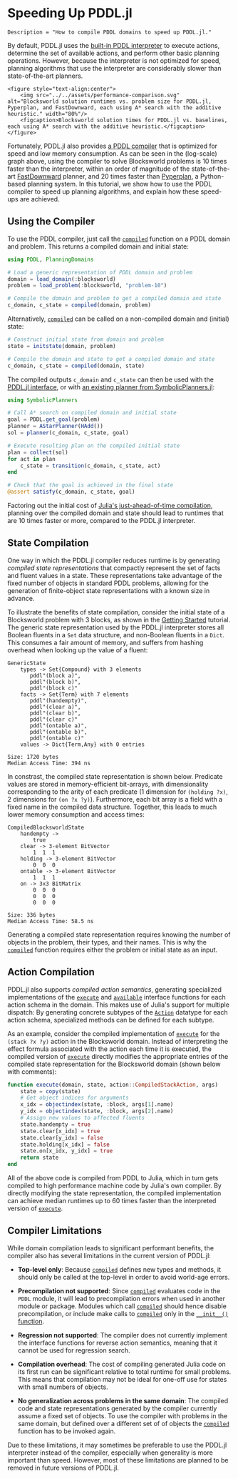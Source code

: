 # Speeding Up PDDL.jl

```@meta
Description = "How to compile PDDL domains to speed up PDDL.jl."
```

By default, PDDL.jl uses the [built-in PDDL interpreter](../ref/interpreter.md) to execute actions, determine the set of available actions, and perform other basic planning operations. However, because the interpreter is not optimized for speed, planning algorithms that use the interpreter are considerably slower than state-of-the-art planners.

```@raw html
<figure style="text-align:center">
    <img src="../../assets/performance-comparison.svg" alt="Blocksworld solution runtimes vs. problem size for PDDL.jl, Pyperplan, and FastDownward, each using A* search with the additive heuristic." width="80%"/>
    <figcaption>Blocksworld solution times for PDDL.jl vs. baselines, each using A* search with the additive heuristic.</figcaption>
</figure>
```

Fortunately, PDDL.jl also provides [a PDDL compiler](../ref/compiler.md) that is optimized for speed and low memory consumption. As can be seen in the (log-scale) graph above, using the compiler to solve Blocksworld problems is 10 times faster than the interpreter, within an order of magnitude of the state-of-the-art [FastDownward](https://www.fast-downward.org/) planner, and 20 times faster than [Pyperplan](https://github.com/aibasel/pyperplan), a Python-based planning system. In this tutorial, we show how to use the PDDL compiler to speed up planning algorithms, and explain how these speed-ups are achieved.

## Using the Compiler

To use the PDDL compiler, just call the [`compiled`](@ref) function on a PDDL domain and problem. This returns a compiled domain and initial state:

```julia
using PDDL, PlanningDomains

# Load a generic representation of PDDL domain and problem
domain = load_domain(:blocksworld)
problem = load_problem(:blocksworld, "problem-10")

# Compile the domain and problem to get a compiled domain and state
c_domain, c_state = compiled(domain, problem)
```

Alternatively, [`compiled`](@ref) can be called on a non-compiled domain and (initial) state:

```julia
# Construct initial state from domain and problem
state = initstate(domain, problem)

# Compile the domain and state to get a compiled domain and state
c_domain, c_state = compiled(domain, state)
```

The compiled outputs `c_domain` and `c_state` can then be used with the [PDDL.jl interface](../ref/interpreter.md), or with [an existing planner from SymbolicPlanners.jl](writing_planners.md#Existing-Planners):

```julia
using SymbolicPlanners

# Call A* search on compiled domain and initial state
goal = PDDL.get_goal(problem)
planner = AStarPlanner(HAdd())
sol = planner(c_domain, c_state, goal)

# Execute resulting plan on the compiled initial state
plan = collect(sol)
for act in plan
    c_state = transition(c_domain, c_state, act)
end

# Check that the goal is achieved in the final state
@assert satisfy(c_domain, c_state, goal)
```

Factoring out the initial cost of [Julia's just-ahead-of-time compilation](https://discourse.julialang.org/t/so-does-julia-compile-or-interpret/56073/2?u=xuan), planning over the compiled domain and state should lead to runtimes that are 10 times faster or more, compared to the PDDL.jl interpreter.

## State Compilation

One way in which the PDDL.jl compiler reduces runtime is by generating *compiled state representations* that compactly represent the set of facts and fluent values in a state.  These representations take advantage of the fixed number of objects in standard PDDL problems, allowing for the generation of finite-object state representations with a known size in advance.

To illustrate the benefits of state compilation, consider the initial state of a Blocksworld problem with 3 blocks, as shown in the [Getting Started](getting_started.md/Loading-Problems) tutorial. The generic state representation used by the PDDL.jl interpreter stores all Boolean fluents in a `Set` data structure, and non-Boolean fluents in a `Dict`. This consumes a fair amount of memory, and suffers from hashing overhead when looking up the value of a fluent:

```
GenericState
    types -> Set{Compound} with 3 elements
       pddl"(block a)",
       pddl"(block b)",
       pddl"(block c)"
    facts -> Set{Term} with 7 elements
       pddl"(handempty)",
       pddl"(clear a)",
       pddl"(clear b)",
       pddl"(clear c)"
       pddl"(ontable a)",
       pddl"(ontable b)",
       pddl"(ontable c)"
    values -> Dict{Term,Any} with 0 entries

Size: 1720 bytes
Median Access Time: 394 ns
```

In constrast, the compiled state representation is shown below. Predicate values are stored in memory-efficient bit-arrays, with dimensionality corresponding to the arity of each predicate (1 dimension for `(holding ?x)`, 2 dimensions for `(on ?x ?y)`). Furthermore, each bit array is a field with a fixed name in the compiled data structure. Together, this leads to much lower memory consumption and access times:

```
CompiledBlocksworldState
    handempty ->
        true
    clear -> 3-element BitVector
        1  1  1
    holding -> 3-element BitVector
        0  0  0
    ontable -> 3-element BitVector
        1  1  1
    on -> 3x3 BitMatrix
        0  0  0
        0  0  0
        0  0  0

Size: 336 bytes
Median Access Time: 58.5 ns
```

Generating a compiled state representation requires knowing the number of objects in the problem, their types, and their names. This is why the [`compiled`](@ref) function requires either the problem or initial state as an input.

## Action Compilation

PDDL.jl also supports *compiled action semantics*, generating specialized implementations of the [`execute`](@ref) and [`available`](@ref) interface functions for each action schema in the domain. This makes use of Julia's support for multiple dispatch: By generating concrete subtypes of the [`Action`](@ref) datatype for each action schema, specialized methods can be defined for each subtype.

As an example, consider the compiled implementation of [`execute`](@ref) for the `(stack ?x ?y)` action in the Blocksworld domain. Instead of interpreting the effect formula associated with the action each time it is executed, the compiled version of [`execute`](@ref) directly modifies the appropriate entries of the compiled state representation for the Blocksworld domain (shown below with comments):

```julia
function execute(domain, state, action::CompiledStackAction, args)
    state = copy(state)
    # Get object indices for arguments
    x_idx = objectindex(state, :block, args[1].name)
    y_idx = objectindex(state, :block, args[2].name)
    # Assign new values to affected fluents
    state.handempty = true
    state.clear[x_idx] = true
    state.clear[y_idx] = false
    state.holding[x_idx] = false
    state.on[x_idx, y_idx] = true
    return state
end
```

All of the above code is compiled from PDDL to Julia, which in turn gets compiled to high performance machine code by Julia's own compiler. By directly modifying the state representation, the compiled implementation can achieve median runtimes up to 60 times faster than the interpreted version of  [`execute`](@ref).

## Compiler Limitations

While domain compilation leads to significant performant benefits, the compiler also has several limitations in the current version of PDDL.jl:

  - **Top-level only**: Because [`compiled`](@ref) defines new types and methods, it should only be called at the top-level in order to avoid world-age errors.

  - **Precompilation not supported**: Since [`compiled`](@ref) evaluates code in the `PDDL` module, it will lead to precompilation errors when used in another module or package. Modules which call [`compiled`](@ref) should hence disable precompilation, or include make calls to [`compiled`](@ref) only in the [`__init__()` function](https://docs.julialang.org/en/v1/manual/modules/#Module-initialization-and-precompilation).

  - **Regression not supported**: The compiler does not currently implement the interface functions for reverse action semantics, meaning that it cannot be used for regression search.

  - **Compilation overhead**: The cost of compiling generated Julia code on its first run can be significant relative to total runtime for small problems. This means that compilation may not be ideal for one-off use for states with small numbers of objects.

  - **No generalization across problems in the same domain**: The compiled code and state representations generated by the compiler currently assume a fixed set of objects. To use the compiler with problems in the same domain, but defined over a different set of of objects the [`compiled`](@ref) function has to be invoked again.

Due to these limitations, it may sometimes be preferable to use the PDDL.jl interpreter instead of the compiler, especially when generality is more important than speed. However, most of these limitations are planned to be removed in future versions of PDDL.jl.
